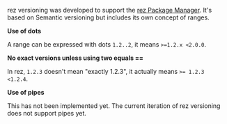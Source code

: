 rez versioning was developed to support the [rez Package Manager](https://github.com/nerdvegas/rez). It's based on Semantic versioning but includes its own concept of ranges.

**Use of dots**

A range can be expressed with dots `1.2..2`, it means `>=1.2.x <2.0.0`.

**No exact versions unless using two equals ==**

In rez, `1.2.3` doesn't mean "exactly 1.2.3", it actually means `>= 1.2.3 <1.2.4`.

**Use of pipes**

This has not been implemented yet. The current iteration of rez versioning does not support pipes yet.
